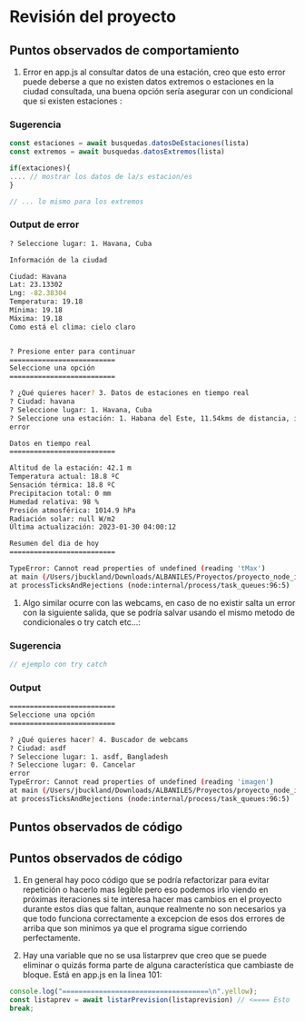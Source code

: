 # Revisión del proyecto

## Puntos observados de comportamiento

1. Error en app.js al consultar datos de una estación, creo que esto error puede deberse a que no existen datos extremos o estaciones en la ciudad consultada, una buena opción sería asegurar con un condicional que si existen estaciones :

### Sugerencia

```javascript
const estaciones = await busquedas.datosDeEstaciones(lista)
const extremos = await busquedas.datosExtremos(lista)

if(extaciones){
.... // mostrar los datos de la/s estacion/es
}

// ... lo mismo para los extremos
```

### Output de error

```bash
? Seleccione lugar: 1. Havana, Cuba

Información de la ciudad

Ciudad: Havana
Lat: 23.13302
Lng: -82.38304
Temperatura: 19.18
Mínima: 19.18
Máxima: 19.18
Como está el clima: cielo claro


? Presione enter para continuar
==========================
Seleccione una opción
==========================

? ¿Qué quieres hacer? 3. Datos de estaciones en tiempo real
? Ciudad: havana
? Seleccione lugar: 1. Havana, Cuba
? Seleccione una estación: 1. Habana del Este, 11.54kms de distancia, id estacion: IHABAN6
error

Datos en tiempo real
==========================

Altitud de la estación: 42.1 m
Temperatura actual: 18.8 ºC
Sensación térmica: 18.8 ºC
Precipitacion total: 0 mm
Humedad relativa: 98 %
Presión atmosférica: 1014.9 hPa
Radiación solar: null W/m2
Última actualización: 2023-01-30 04:00:12

Resumen del dia de hoy
==========================

TypeError: Cannot read properties of undefined (reading 'tMax')
at main (/Users/jbuckland/Downloads/ALBANILES/Proyectos/proyecto_node_iker_uranga/weather-app/app.js:95:58)
at processTicksAndRejections (node:internal/process/task_queues:96:5)
```

1. Algo similar ocurre con las webcams, en caso de no existir salta un error con la siguiente salida, que se podría salvar usando el mismo metodo de condicionales o try catch etc...:

### Sugerencia

```js
// ejemplo con try catch
```

### Output

```bash
==========================
Seleccione una opción
==========================

? ¿Qué quieres hacer? 4. Buscador de webcams
? Ciudad: asdf
? Seleccione lugar: 1. asdf, Bangladesh
? Seleccione lugar: 0. Cancelar
error
TypeError: Cannot read properties of undefined (reading 'imagen')
at main (/Users/jbuckland/Downloads/ALBANILES/Proyectos/proyecto_node_iker_uranga/weather-app/app.js:117:45)
at processTicksAndRejections (node:internal/process/task_queues:96:5)

```

## Puntos observados de código

## Puntos observados de código

1. En general hay poco código que se podría refactorizar para evitar repetición o hacerlo mas legible pero eso podemos irlo viendo en próximas iteraciones si te interesa hacer mas cambios en el proyecto durante estos días que faltan, aunque realmente no son necesarios ya que todo funciona correctamente a excepcion de esos dos errores de arriba que son minimos ya que el programa sigue corriendo perfectamente.

1. Hay una variable que no se usa listarprev que creo que se puede eliminar o quizás forma parte de alguna característica que cambiaste de bloque. Está en app.js en la linea 101:

```js
console.log("====================================\n".yellow);
const listaprev = await listarPrevision(listaprevision) // <==== Esto
break;
```